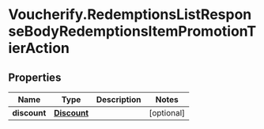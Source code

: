 # Voucherify.RedemptionsListResponseBodyRedemptionsItemPromotionTierAction

## Properties

Name | Type | Description | Notes
------------ | ------------- | ------------- | -------------
**discount** | [**Discount**](Discount.md) |  | [optional] 


